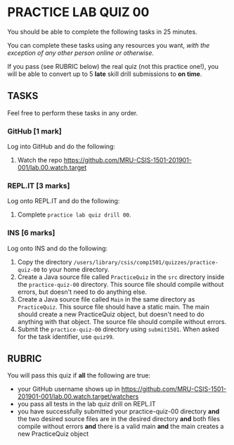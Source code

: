 # PRACTICE LAB QUIZ 00

You should be able to complete the following tasks in 25 minutes.

You can complete these tasks using any resources you want, _with the exception of any other person online or otherwise_.

If you pass (see RUBRIC below) the real quiz (not this practice one!), you will be able to convert up to 5 **late** skill drill submissions to **on time**.

## TASKS

Feel free to perform these tasks in any order.

### GitHub [1 mark]

Log into GitHub and do the following:

1. Watch the repo https://github.com/MRU-CSIS-1501-201901-001/lab.00.watch.target

### REPL<span>.</span>IT [3 marks]

Log onto REPL.IT and do the following:

1. Complete `practice lab quiz drill 00`.

### INS [6 marks]

Log onto INS and do the following:

1. Copy the directory `/users/library/csis/comp1501/quizzes/practice-quiz-00` to your home directory.
1. Create a Java source file called `PracticeQuiz` in the `src` directory inside the `practice-quiz-00` directory. This source file should compile without errors, but doesn't need to do anything else.
1. Create a Java source file called `Main` in the same directory as `PracticeQuiz`. This source file should have a static main. The main should create a new PracticeQuiz object, but doesn't need to do anything with that object. The source file should compile without errors.
1. Submit the `practice-quiz-00` directory using `submit1501`. When asked for the task identifier, use `quiz99`.

## RUBRIC

You will pass this quiz if **all** the following are true:

- your GitHub username shows up in https://github.com/MRU-CSIS-1501-201901-001/lab.00.watch.target/watchers
- you pass all tests in the lab quiz drill on REPL<span>.</span>IT
- you have successfully submitted your practice-quiz-00 directory **and** the two desired source files are in the desired directory **and** both files compile without errors **and** there is a valid main **and** the main creates a new PracticeQuiz object
